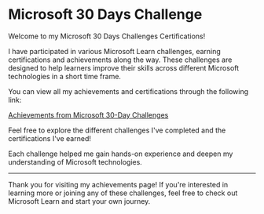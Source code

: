 # Microsoft 30 Days Challenge

Welcome to my Microsoft 30 Days Challenges Certifications!

I have participated in various Microsoft Learn challenges, earning certifications and achievements along the way. These challenges are designed to help learners improve their skills across different Microsoft technologies in a short time frame.

You can view all my achievements and certifications through the following link:

[Achievements from Microsoft 30-Day Challenges](https://learn.microsoft.com/en-us/users/srikotapeetambaramvenkatasrideepth-5865/achievements?tab=tab-challenges)

Feel free to explore the different challenges I've completed and the certifications I've earned!


Each challenge helped me gain hands-on experience and deepen my understanding of Microsoft technologies.

---

Thank you for visiting my achievements page! If you're interested in learning more or joining any of these challenges, feel free to check out Microsoft Learn and start your own journey.
